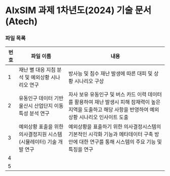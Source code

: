 # AIxSIM 과제 1차년도(2024) 기술 문서 (Atech)

### 파일 목록
번호 | 파일 이름 | 내용
--- | ------------ | -------------
1 | 재난 별 대응 지침 분석 및 예외상황 시나리오 연구 | 방사능 및 침수 재난 발생에 따른 대피 및 상황 시나리오 구상 
2 | 유동인구 데이터 기반 울산시 산업단지 이동특성 분석 연구 | 자사 보유 유동인구 및 버스 카드 이력 데이터를 활용하여 재난 발생시 피해 잠재력이 높은 지역을 도출하고 해당 사항을 반영하여 예외상황 시나리오 인사이트 도출
3 | 예외상황 표출을 위한 의사결정지원 시스템(시뮬레이터) 기술 개발 연구 | 예외상황을 표출하기 위한 의사결정시스템의 기본적인 시각화 기능과 메타데이터 구축 방안에 대한 연구를 통해 시스템의 주요 기능 및 특징을 연구
4 | | 
5 | | 
